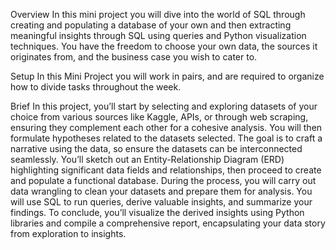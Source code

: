 Overview
In this mini project you will dive into the world of SQL through creating and populating a database of your own and then extracting meaningful insights through SQL using queries and Python visualization techniques. You have the freedom to choose your own data, the sources it originates from, and the business case you wish to cater to.

Setup
In this Mini Project you will work in pairs, and are required to organize how to divide tasks throughout the week.

Brief
In this project, you’ll start by selecting and exploring datasets of your choice from various sources like Kaggle, APIs, or through web scraping, ensuring they complement each other for a cohesive analysis. You will then formulate hypotheses related to the datasets selected. The goal is to craft a narrative using the data, so ensure the datasets can be interconnected seamlessly. You’ll sketch out an Entity-Relationship Diagram (ERD) highlighting significant data fields and relationships, then proceed to create and populate a functional database. During the process, you will carry out data wrangling to clean your datasets and prepare them for analysis. You will use SQL to run queries, derive valuable insights, and summarize your findings. To conclude, you’ll visualize the derived insights using Python libraries and compile a comprehensive report, encapsulating your data story from exploration to insights.


